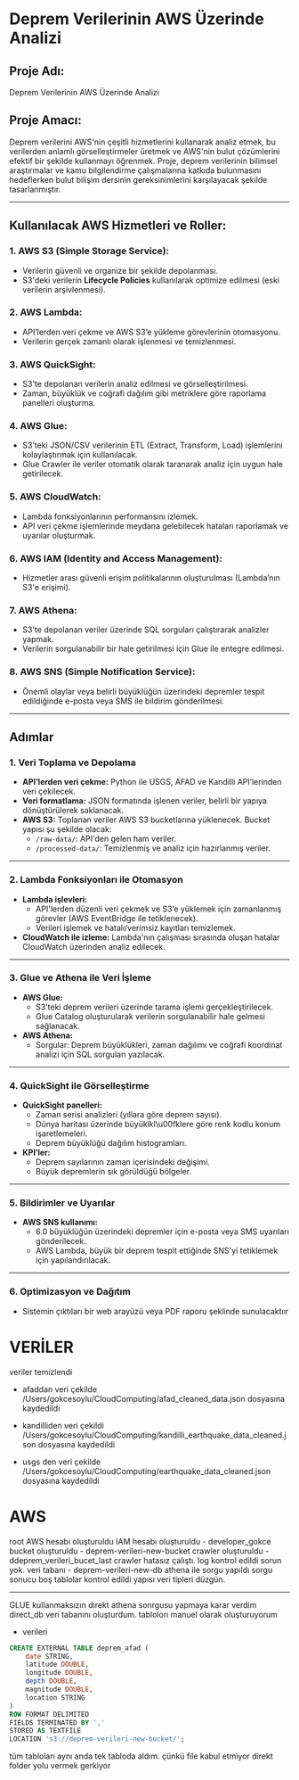 # **Deprem Verilerinin AWS Üzerinde Analizi**

## **Proje Adı:**
Deprem Verilerinin AWS Üzerinde Analizi

## **Proje Amacı:**
Deprem verilerini AWS'nin çeşitli hizmetlerini kullanarak analiz etmek, bu verilerden anlamlı görselleştirmeler üretmek ve AWS'nin bulut çözümlerini efektif bir şekilde kullanmayı öğrenmek. Proje, deprem verilerinin bilimsel araştırmalar ve kamu bilgilendirme çalışmalarına katkıda bulunmasını hedeflerken bulut bilişim dersinin gereksinimlerini karşılayacak şekilde tasarlanmıştır.

---

## **Kullanılacak AWS Hizmetleri ve Roller:**

### 1. **AWS S3 (Simple Storage Service):**
- Verilerin güvenli ve organize bir şekilde depolanması.
- S3'deki verilerin **Lifecycle Policies** kullanılarak optimize edilmesi (eski verilerin arşivlenmesi).

### 2. **AWS Lambda:**
- API’lerden veri çekme ve AWS S3’e yükleme görevlerinin otomasyonu.
- Verilerin gerçek zamanlı olarak işlenmesi ve temizlenmesi.

### 3. **AWS QuickSight:**
- S3'te depolanan verilerin analiz edilmesi ve görselleştirilmesi.
- Zaman, büyüklük ve coğrafi dağılım gibi metriklere göre raporlama panelleri oluşturma.

### 4. **AWS Glue:**
- S3’teki JSON/CSV verilerinin ETL (Extract, Transform, Load) işlemlerini kolaylaştırmak için kullanılacak.
- Glue Crawler ile veriler otomatik olarak taranarak analiz için uygun hale getirilecek.

### 5. **AWS CloudWatch:**
- Lambda fonksiyonlarının performansını izlemek.
- API veri çekme işlemlerinde meydana gelebilecek hataları raporlamak ve uyarılar oluşturmak.

### 6. **AWS IAM (Identity and Access Management):**
- Hizmetler arası güvenli erişim politikalarının oluşturulması (Lambda’nın S3'e erişimi).

### 7. **AWS Athena:**
- S3'te depolanan veriler üzerinde SQL sorguları çalıştırarak analizler yapmak.
- Verilerin sorgulanabilir bir hale getirilmesi için Glue ile entegre edilmesi.

### 8. **AWS SNS (Simple Notification Service):**
- Önemli olaylar veya belirli büyüklüğün üzerindeki depremler tespit edildiğinde e-posta veya SMS ile bildirim gönderilmesi.

---

## **Adımlar**

### **1. Veri Toplama ve Depolama**
- **API’lerden veri çekme:** Python ile USGS, AFAD ve Kandilli API’lerinden veri çekilecek.
- **Veri formatlama:** JSON formatında işlenen veriler, belirli bir yapıya dönüştürülerek saklanacak.
- **AWS S3:** Toplanan veriler AWS S3 bucketlarına yüklenecek. Bucket yapısı şu şekilde olacak:
  - `/raw-data/`: API'den gelen ham veriler.
  - `/processed-data/`: Temizlenmiş ve analiz için hazırlanmış veriler.

---

### **2. Lambda Fonksiyonları ile Otomasyon**
- **Lambda işlevleri:**
  - API'lerden düzenli veri çekmek ve S3’e yüklemek için zamanlanmış görevler (AWS EventBridge ile tetiklenecek).
  - Verileri işlemek ve hatalı/verimsiz kayıtları temizlemek.
- **CloudWatch ile izleme:** Lambda'nın çalışması sırasında oluşan hatalar CloudWatch üzerinden analiz edilecek.

---

### **3. Glue ve Athena ile Veri İşleme**
- **AWS Glue:**
  - S3’teki deprem verileri üzerinde tarama işlemi gerçekleştirilecek.
  - Glue Catalog oluşturularak verilerin sorgulanabilir hale gelmesi sağlanacak.
- **AWS Athena:**
  - Sorgular: Deprem büyüklükleri, zaman dağılımı ve coğrafi koordinat analizi için SQL sorguları yazılacak.

---

### **4. QuickSight ile Görselleştirme**
- **QuickSight panelleri:**
  - Zaman serisi analizleri (yıllara göre deprem sayısı).
  - Dünya haritası üzerinde büyüklkl\u00fklere göre renk kodlu konum işaretlemeleri.
  - Deprem büyüklüğü dağılım histogramları.
- **KPI’ler:**
  - Deprem sayılarının zaman içerisindeki değişimi.
  - Büyük depremlerin sık görüldüğü bölgeler.

---

### **5. Bildirimler ve Uyarılar**
- **AWS SNS kullanımı:**
  - 6.0 büyüklüğün üzerindeki depremler için e-posta veya SMS uyarıları gönderilecek.
  - AWS Lambda, büyük bir deprem tespit ettiğinde SNS'yi tetiklemek için yapılandırılacak.

---

### **6. Optimizasyon ve Dağıtım**
 - Sistemin çıktıları bir web arayüzü veya PDF raporu şeklinde sunulacaktıır


 # VERİLER

 veriler temizlendi

- afaddan veri çekilde /Users/gokcesoylu/CloudComputing/afad_cleaned_data.json dosyasına kaydedildi

- kandilliden veri çekildi /Users/gokcesoylu/CloudComputing/kandilli_earthquake_data_cleaned.json dosyasına kaydedildi

- usgs den veri çekilde /Users/gokcesoylu/CloudComputing/earthquake_data_cleaned.json dosyasına kaydedildi

# AWS
root AWS hesabı oluşturuldu
IAM hesabı oluşturuldu - developer_gokce
bucket oluşturuldu - deprem-verileri-new-bucket
crawler oluşturuldu - ddeprem_verileri_bucet_last crawler hatasız çalıştı. log kontrol edildi sorun yok.
veri tabanı - deprem-verileri-new-db
athena ile sorgu yapıldı
sorgu sonucu boş
tablolar kontrol edildi yapısı veri tipleri düzgün.

---- 
GLUE kullanmaksızın direkt athena sonrgusu yapmaya karar verdim direct_db veri tabanını oluşturdum. tablolorı manuel olarak oluşturuyorum 
- verileri

````sql
CREATE EXTERNAL TABLE deprem_afad (
    date STRING,
    latitude DOUBLE,
    longitude DOUBLE,
    depth DOUBLE,
    magnitude DOUBLE,
    location STRING
)
ROW FORMAT DELIMITED
FIELDS TERMINATED BY ','
STORED AS TEXTFILE
LOCATION 's3://deprem-verileri-new-bucket/';
````
tüm tabloları aynı anda tek tabloda aldım. çünkü file kabul etmiyor direkt folder yolu vermek gerkiyor